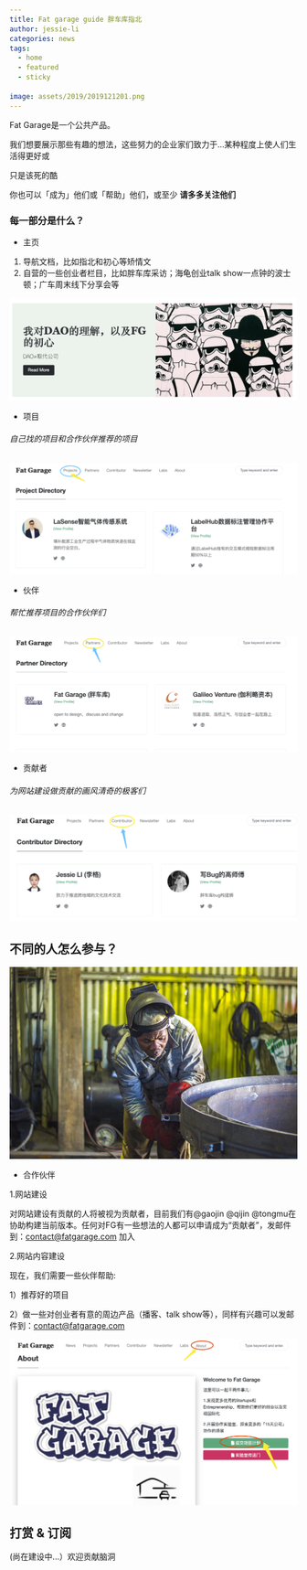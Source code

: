 ```yaml
---
title: Fat garage guide 胖车库指北
author: jessie-li
categories: news
tags:
  - home
  - featured
  - sticky

image: assets/2019/2019121201.png
---
```

Fat Garage是一个公共产品。

我们想要展示那些有趣的想法，这些努力的企业家们致力于…某种程度上使人们生活得更好或

只是该死的酷

你也可以「成为」他们或「帮助」他们，或至少 **请多多关注他们**

### 每一部分是什么？
* 主页
1. 导航文档，比如指北和初心等矫情文 
2. 自营的一些创业者栏目，比如胖车库采访；海龟创业talk show一点钟的波士顿；广车周末线下分享会等

![walking](/assets/2019/2019121202.png)

* 项目

###### 自己找的项目和合作伙伴推荐的项目

![walking](/assets/2019/2019121203.png)

* 伙伴

###### 帮忙推荐项目的合作伙伴们

![walking](/assets/2019/2019121204.png)

* 贡献者

###### 为网站建设做贡献的画风清奇的极客们


![walking](/assets/2019/2019121205.png)

## 不同的人怎么参与？
![walking](/assets/2019/2019121206.png)


* 合作伙伴

1.网站建设

对网站建设有贡献的人将被视为贡献者，目前我们有@gaojin @qijin @tongmu在协助构建当前版本。任何对FG有一些想法的人都可以申请成为“贡献者”，发邮件到：contact@fatgarage.com 加入

2.网站内容建设

现在，我们需要一些伙伴帮助:

1）推荐好的项目

2）做一些对创业者有意的周边产品（播客、talk show等），同样有兴趣可以发邮件到：contact@fatgarage.com


![walking](/assets/2019/2019121207.png)
## 打赏 & 订阅
(尚在建设中...）欢迎贡献脑洞
